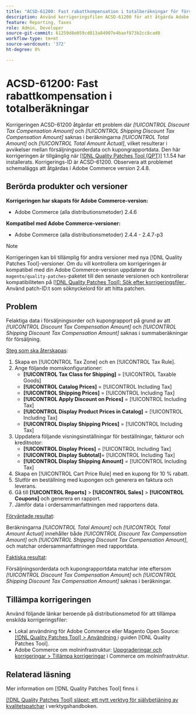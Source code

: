 ```yaml
---
title: "ACSD-61200: Fast rabattkompensation i totalberäkningar för försäljning"
description: Använd korrigeringsfilen ACSD-61200 för att åtgärda Adobe Commerce-problemet där *[!UICONTROL Discount Tax Compensation Amount]* och *[!UICONTROL Shipping Discount Tax Compensation Amount]* saknas i summaberäkningarna, vilket ger skillnader mellan försäljningsorderdata och kupongrapportdata.
feature: Reporting, Taxes
role: Admin, Developer
source-git-commit: 61259d8e059cd813a84907e4baef873b2cc8cad0
workflow-type: tm+mt
source-wordcount: '372'
ht-degree: 0%

---
```


# ACSD-61200: Fast rabattkompensation i totalberäkningar

Korrigeringen ACSD-61200 åtgärdar ett problem där *[!UICONTROL Discount Tax Compensation Amount]* och *[!UICONTROL Shipping Discount Tax Compensation Amount]* saknas i beräkningarna *[!UICONTROL Total Amount]* och *[!UICONTROL Total Amount Actual]*, vilket resulterar i avvikelser mellan försäljningsorderdata och kupongrapportdata. Den här korrigeringen är tillgänglig när [[!DNL Quality Patches Tool (QPT)]](/help/tools/quality-patches-tool/quality-patches-tool-to-self-serve-quality-patches.md) 1.1.54 har installerats. Korrigerings-ID är ACSD-61200. Observera att problemet schemaläggs att åtgärdas i Adobe Commerce version 2.4.8.

## Berörda produkter och versioner

**Korrigeringen har skapats för Adobe Commerce-version:**

- Adobe Commerce (alla distributionsmetoder) 2.4.6

**Kompatibel med Adobe Commerce-versioner:**

- Adobe Commerce (alla distributionsmetoder) 2.4.4 - 2.4.7-p3

>[!NOTE]
>
>Korrigeringen kan bli tillämplig för andra versioner med nya [!DNL Quality Patches Tool]-versioner. Om du vill kontrollera om korrigeringen är kompatibel med din Adobe Commerce-version uppdaterar du `magento/quality-patches`-paketet till den senaste versionen och kontrollerar kompatibiliteten på [[!DNL Quality Patches Tool]: Sök efter korrigeringsfiler ](https://experienceleague.adobe.com/tools/commerce-quality-patches/index.html). Använd patch-ID:t som söknyckelord för att hitta patchen.

## Problem

Felaktiga data i försäljningsorder och kupongrapport på grund av att *[!UICONTROL Discount Tax Compensation Amount]* och *[!UICONTROL Shipping Discount Tax Compensation Amount]* saknas i summaberäkningar för försäljning.

<u>Steg som ska återskapas</u>:

1. Skapa en [!UICONTROL Tax Zone] och en [!UICONTROL Tax Rule].
1. Ange följande momskonfigurationer:
   - **[!UICONTROL Tax Class for Shipping]** = [!UICONTROL Taxable Goods]
   - **[!UICONTROL Catalog Prices]** = [!UICONTROL Including Tax]
   - **[!UICONTROL Shipping Prices]** = [!UICONTROL Including Tax]
   - **[!UICONTROL Apply Discount on Prices]** = [!UICONTROL Including Tax]
   - **[!UICONTROL Display Product Prices in Catalog]** = [!UICONTROL Including Tax]
   - **[!UICONTROL Display Shipping Prices]** = [!UICONTROL Including Tax]
1. Uppdatera följande visningsinställningar för beställningar, fakturor och kreditnotor:
   - **[!UICONTROL Display Prices]** = [!UICONTROL Including Tax]
   - **[!UICONTROL Display Subtotal]**= [!UICONTROL Including Tax]
   - **[!UICONTROL Display Shipping Amount]** = [!UICONTROL Including Tax]
1. Skapa en [!UICONTROL Cart Price Rule] med en kupong för 10 % rabatt.
1. Slutför en beställning med kupongen och generera en faktura och leverans.
1. Gå till **[!UICONTROL Reports]** > **[!UICONTROL Sales]** > **[!UICONTROL Coupons]** och generera en rapport.
1. Jämför data i ordersammanfattningen med rapportens data.

<u>Förväntade resultat</u>:

Beräkningarna *[!UICONTROL Total Amount]* och *[!UICONTROL Total Amount Actual]* innehåller både *[!UICONTROL Discount Tax Compensation Amount]* och *[!UICONTROL Shipping Discount Tax Compensation Amount]*, och matchar ordersammanfattningen med rapportdata.

<u>Faktiska resultat</u>:

Försäljningsorderdata och kupongrapportdata matchar inte eftersom *[!UICONTROL Discount Tax Compensation Amount]* och *[!UICONTROL Shipping Discount Tax Compensation Amount]* saknas i beräkningar.

## Tillämpa korrigeringen

Använd följande länkar beroende på distributionsmetod för att tillämpa enskilda korrigeringsfiler:

- Lokal användning för Adobe Commerce eller Magento Open Source: [[!DNL Quality Patches Tool] > Användning ](/help/tools/quality-patches-tool/usage.md) i guiden [!DNL Quality Patches Tool].
- Adobe Commerce om molninfrastruktur: [Uppgraderingar och korrigeringar > Tillämpa korrigeringar](https://experienceleague.adobe.com/docs/commerce-cloud-service/user-guide/develop/upgrade/apply-patches.html) i Commerce om molninfrastruktur.

## Relaterad läsning

Mer information om [!DNL Quality Patches Tool] finns i:

[[!DNL Quality Patches Tool] släppt: ett nytt verktyg för självbetjäning av kvalitetspatchar](https://experienceleague.adobe.com/en/docs/commerce-knowledge-base/kb/announcements/commerce-announcements/magento-quality-patches-released-new-tool-to-self-serve-quality-patches) i verktygshandboken.
